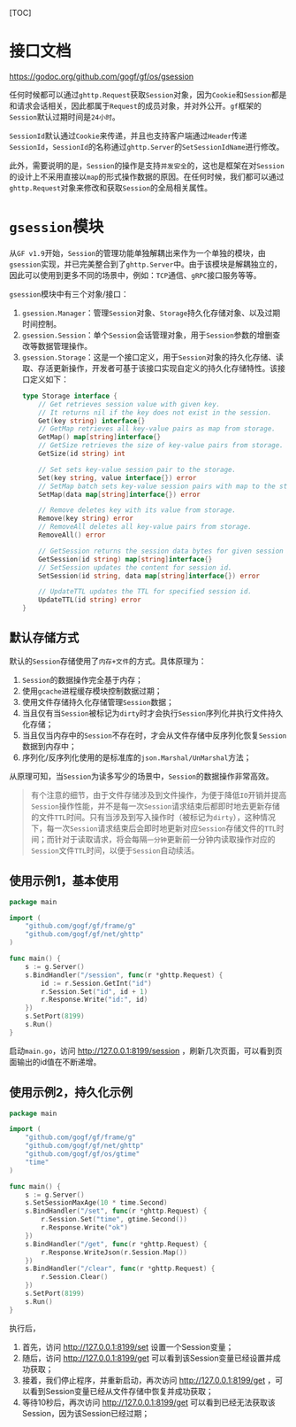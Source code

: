 
[TOC]


# 接口文档

https://godoc.org/github.com/gogf/gf/os/gsession


任何时候都可以通过`ghttp.Request`获取`Session`对象，因为`Cookie`和`Session`都是和请求会话相关，因此都属于`Request`的成员对象，并对外公开。`gf`框架的`Session`默认过期时间是`24小时`。

`SessionId`默认通过`Cookie`来传递，并且也支持客户端通过`Header`传递`SessionId`，`SessionId`的名称通过`ghttp.Server`的`SetSessionIdName`进行修改。

此外，需要说明的是，`Session`的操作是支持`并发安全`的，这也是框架在对`Session`的设计上不采用直接以`map`的形式操作数据的原因。在任何时候，我们都可以通过`ghttp.Request`对象来修改和获取`Session`的全局相关属性。



# `gsession`模块

从`GF v1.9`开始，`Session`的管理功能单独解耦出来作为一个单独的模块，由`gsession`实现，并已完美整合到了`ghttp.Server`中。由于该模块是解耦独立的，因此可以使用到更多不同的场景中，例如：`TCP`通信、`gRPC`接口服务等等。

`gsession`模块中有三个对象/接口：
1. `gsession.Manager`：管理`Session`对象、`Storage`持久化存储对象、以及过期时间控制。
1. `gsession.Session`：单个`Session`会话管理对象，用于`Session`参数的增删查改等数据管理操作。
1. `gsession.Storage`：这是一个接口定义，用于`Session`对象的持久化存储、读取、存活更新操作，开发者可基于该接口实现自定义的持久化存储特性。该接口定义如下：
    ```go
    type Storage interface {
        // Get retrieves session value with given key.
        // It returns nil if the key does not exist in the session.
        Get(key string) interface{}
        // GetMap retrieves all key-value pairs as map from storage.
        GetMap() map[string]interface{}
        // GetSize retrieves the size of key-value pairs from storage.
        GetSize(id string) int

        // Set sets key-value session pair to the storage.
        Set(key string, value interface{}) error
        // SetMap batch sets key-value session pairs with map to the storage.
        SetMap(data map[string]interface{}) error

        // Remove deletes key with its value from storage.
        Remove(key string) error
        // RemoveAll deletes all key-value pairs from storage.
        RemoveAll() error

        // GetSession returns the session data bytes for given session id.
        GetSession(id string) map[string]interface{}
        // SetSession updates the content for session id.
        SetSession(id string, data map[string]interface{}) error

        // UpdateTTL updates the TTL for specified session id.
        UpdateTTL(id string) error
    }
    ```
    
## 默认存储方式
默认的`Session`存储使用了`内存+文件`的方式。具体原理为：
1. `Session`的数据操作完全基于内存；
1. 使用`gcache`进程缓存模块控制数据过期；
1. 使用文件存储持久化存储管理`Session`数据；
1. 当且仅有当`Session`被标记为`dirty`时才会执行`Session`序列化并执行文件持久化存储；
1. 当且仅当内存中的`Session`不存在时，才会从文件存储中反序列化恢复`Session`数据到内存中；
1. 序列化/反序列化使用的是标准库的`json.Marshal/UnMarshal`方法；

从原理可知，当`Session`为读多写少的场景中，`Session`的数据操作非常高效。

> 有个注意的细节，由于文件存储涉及到文件操作，为便于降低`IO`开销并提高`Session`操作性能，并不是每一次`Session`请求结束后都即时地去更新存储的文件`TTL`时间。只有当涉及到写入操作时（被标记为`dirty`），这种情况下，每一次`Session`请求结束后会即时地更新对应`Session`存储文件的`TTL`时间；而针对于读取请求，将会每隔`一分钟`更新前一分钟内读取操作对应的`Session`文件`TTL`时间，以便于`Session`自动续活。


## 使用示例1，基本使用

```go
package main

import (
    "github.com/gogf/gf/frame/g"
    "github.com/gogf/gf/net/ghttp"
)

func main() {
    s := g.Server()
    s.BindHandler("/session", func(r *ghttp.Request) {
        id := r.Session.GetInt("id")
        r.Session.Set("id", id + 1)
        r.Response.Write("id:", id)
    })
    s.SetPort(8199)
    s.Run()
}
```
启动`main.go`，访问 http://127.0.0.1:8199/session ，刷新几次页面，可以看到页面输出的id值在不断递增。


## 使用示例2，持久化示例

```go
package main

import (
	"github.com/gogf/gf/frame/g"
	"github.com/gogf/gf/net/ghttp"
	"github.com/gogf/gf/os/gtime"
	"time"
)

func main() {
	s := g.Server()
	s.SetSessionMaxAge(10 * time.Second)
	s.BindHandler("/set", func(r *ghttp.Request) {
		r.Session.Set("time", gtime.Second())
		r.Response.Write("ok")
	})
	s.BindHandler("/get", func(r *ghttp.Request) {
		r.Response.WriteJson(r.Session.Map())
	})
	s.BindHandler("/clear", func(r *ghttp.Request) {
		r.Session.Clear()
	})
	s.SetPort(8199)
	s.Run()
}
```
执行后，
1. 首先，访问  http://127.0.0.1:8199/set  设置一个Session变量；
1. 随后，访问  http://127.0.0.1:8199/get  可以看到该Session变量已经设置并成功获取；
1. 接着，我们停止程序，并重新启动，再次访问  http://127.0.0.1:8199/get  ，可以看到Session变量已经从文件存储中恢复并成功获取；
1. 等待10秒后，再次访问  http://127.0.0.1:8199/get  可以看到已经无法获取该Session，因为该Session已经过期；


